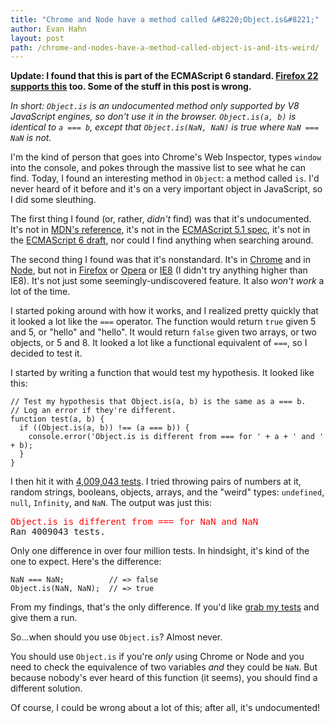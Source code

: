 ```yaml
---
title: "Chrome and Node have a method called &#8220;Object.is&#8221;"
author: Evan Hahn
layout: post
path: /chrome-and-nodes-have-a-method-called-object-is-and-its-weird/
---
```


**Update: I found that this is part of the ECMAScript 6 standard. [Firefox 22 supports this](https://developer.mozilla.org/en-US/docs/Web/JavaScript/Reference/Global_Objects/Object/is) too. Some of the stuff in this post is wrong.**

_In short: `Object.is` is an undocumented method only supported by V8 JavaScript engines, so don't use it in the browser. `Object.is(a, b)` is identical to `a === b`, except that `Object.is(NaN, NaN)` is true where `NaN === NaN` is not._

I'm the kind of person that goes into Chrome's Web Inspector, types `window` into the console, and pokes through the massive list to see what he can find. Today, I found an interesting method in `Object`: a method called `is`. I'd never heard of it before and it's on a very important object in JavaScript, so I did some sleuthing.

The first thing I found (or, rather, _didn't_ find) was that it's undocumented. It's not in [MDN's reference](https://developer.mozilla.org/en-US/docs/JavaScript/Reference/Global_Objects/Object), it's not in the [ECMAScript 5.1 spec](http://www.ecma-international.org/publications/files/ECMA-ST/Ecma-262.pdf), it's not in the [ECMAScript 6 draft](http://wiki.ecmascript.org/lib/exe/fetch.php?id=harmony%3Aspecification_drafts&cache=cache&media=harmony:working_draft_ecma-262_edition_6_9-27-12-nomarkup.pdf), nor could I find anything when searching around.

The second thing I found was that it's nonstandard. It's in [Chrome](https://evanhahn.com/wp-content/uploads/2012/10/objis_chrome.png) and in [Node](https://evanhahn.com/wp-content/uploads/2012/10/objis_node.png), but not in [Firefox](http://evanhahn.com/wp-content/uploads/2012/10/objis_firefox.png) or [Opera](http://evanhahn.com/wp-content/uploads/2012/10/objis_opera.png) or [IE8](http://evanhahn.com/wp-content/uploads/2012/10/objis_ie8.png) (I didn't try anything higher than IE8). It's not just some seemingly-undiscovered feature. It also _won't work_ a lot of the time.

I started poking around with how it works, and I realized pretty quickly that it looked a lot like the `===` operator. The function would return `true` given 5 and 5, or "hello" and "hello". It would return `false` given two arrays, or two objects, or 5 and 8. It looked a lot like a functional equivalent of `===`, so I decided to test it.

I started by writing a function that would test my hypothesis. It looked like this:

    // Test my hypothesis that Object.is(a, b) is the same as a === b.
    // Log an error if they're different.
    function test(a, b) {
      if ((Object.is(a, b)) !== (a === b)) {
        console.error('Object.is is different from === for ' + a + ' and ' + b);
      }
    }

I then hit it with [4,009,043 tests](https://gist.github.com/3873495). I tried throwing pairs of numbers at it, random strings, booleans, objects, arrays, and the "weird" types: `undefined`, `null`, `Infinity`, and `NaN`. The output was just this:

<pre><span style="color:red">Object.is is different from === for NaN and NaN</span>
Ran 4009043 tests.</pre>

Only one difference in over four million tests. In hindsight, it's kind of the one to expect. Here's the difference:

    NaN === NaN;          // => false
    Object.is(NaN, NaN);  // => true

From my findings, that's the only difference. If you'd like [grab my tests](https://gist.github.com/3873495) and give them a run.

So...when should you use `Object.is`? Almost never.

You should use `Object.is` if you're _only_ using Chrome or Node and you need to check the equivalence of two variables _and_ they could be `NaN`. But because nobody's ever heard of this function (it seems), you should find a different solution.

Of course, I could be wrong about a lot of this; after all, it's undocumented!
